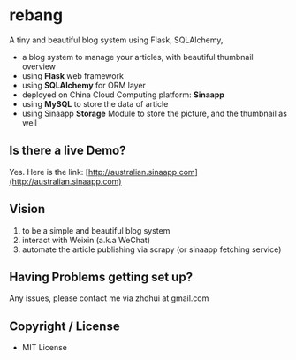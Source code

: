 rebang
======

A tiny and beautiful blog system using Flask, SQLAlchemy,

- a blog system to manage your articles, with beautiful thumbnail overview
- using **Flask** web framework
- using **SQLAlchemy** for ORM layer
- deployed on China Cloud Computing platform: **Sinaapp**
- using **MySQL** to store the data of article
- using Sinaapp **Storage** Module to store the picture, and the thumbnail as well


## Is there a live Demo?
Yes. Here is the link: [http://australian.sinaapp.com](http://australian.sinaapp.com)

## Vision

1. to be a simple and beautiful blog system
2. interact with Weixin (a.k.a WeChat)
3. automate the article publishing via scrapy (or sinaapp fetching service)

## Having Problems getting set up?
Any issues, please contact me via zhdhui at gmail.com

## Copyright / License
- MIT License
